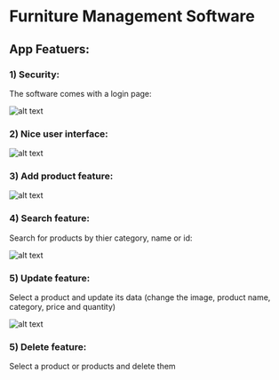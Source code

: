 # Furniture Management Software

<h2>App Featuers:</h2>

<h3>1) Security:</h3>
The software comes with a login page:<br>

![alt text](https://imgur.com/1nyyIbU.png)

<h3>2) Nice user interface:</h3>

![alt text](https://imgur.com/dNmMlxA.png)

<h3>3) Add product feature:</h3>

![alt text](https://imgur.com/reNszb2.png)

<h3>4) Search feature:</h3>
Search for products by thier category, name or id:<br>

![alt text](https://imgur.com/L48i6Yl.png)

<h3>5) Update feature:</h3>
Select a product and update its data (change the image, product name, category, price and quantity)<br>

![alt text](https://imgur.com/xRuAt3q.png)

<h3>5) Delete feature:</h3>
Select a product or products and delete them
